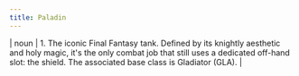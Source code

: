 ```yaml
---
title: Paladin
---
```

| noun | 1.  	The iconic Final Fantasy tank. Defined by its knightly aesthetic and holy magic, it's the only combat job that still uses a dedicated off-hand slot: the shield. The associated base class is Gladiator (GLA).	|
